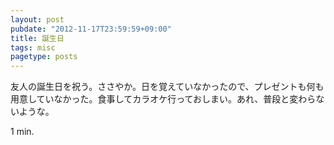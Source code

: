 ```yaml
---
layout: post
pubdate: "2012-11-17T23:59:59+09:00"
title: 誕生日
tags: misc
pagetype: posts
---
```

友人の誕生日を祝う。ささやか。日を覚えていなかったので、プレゼントも何も用意していなかった。食事してカラオケ行っておしまい。あれ、普段と変わらないような。

1 min.
